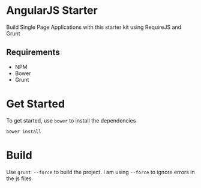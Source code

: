 AngularJS Starter
=================

Build Single Page Applications with this starter kit using RequireJS and Grunt

Requirements
------------
* NPM
* Bower
* Grunt

Get Started
===========

To get started, use `bower` to install the dependencies
```cli
bower install
```

Build
=====
Use `grunt --force` to build the project. I am using `--force` to ignore errors in the js files.